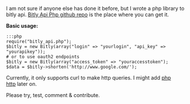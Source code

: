 <!--
.. date: 2013-01-20 20:52:43
.. slug: bitly-php-library
.. title: Announcing php library for bitly api
.. description: This library can be used to access bitly api using PHP. It tries to mimic offical Python library for bitly api.
-->


I am not sure if anyone else has done it before, but I wrote a php
library to bitly api. [Bitly Api Php github repo] is the place where you can get it. <!-- TEASER_END -->

**Basic usage:**

    :::php
    require("bitly_api.php");
    $bitly = new Bitly(array("login" => "yourlogin", "api_key" => "yourapikey"));
    # or to use oauth2 endpoints
    $bitly = new Bitly(array("access_token" => "youraccesstoken");
    $data = $bitly->shorten('http://www.google.com/');

Currently, it only supports curl to make http queries. I might add [php
http][] later on.

Please try, test, comment & contribute.

  [Bitly Api Php github repo]: https://github.com/yasar11732/bitly-api-php
    "Bitly Api Php"
  [php http]: http://php.net/manual/en/book.http.php
